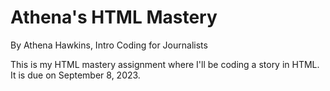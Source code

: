 # Athena's HTML Mastery

By Athena Hawkins, Intro Coding for Journalists

This is my HTML mastery assignment where I'll be coding a story in HTML. It is due on September 8, 2023.
